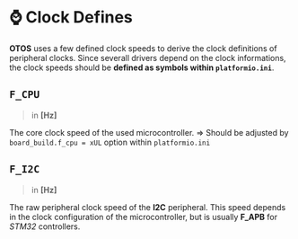# :watch: Clock Defines
**OTOS** uses a few defined clock speeds to derive the clock definitions of peripheral clocks.
Since severall drivers depend on the clock informations, the clock speeds should be **defined as
symbols within `platformio.ini`**.


## `F_CPU` 
> in **\[Hz\]**

The core clock speed of the used microcontroller. &rArr; Should be adjusted by `board_build.f_cpu = xUL` option within `platformio.ini`

## `F_I2C` 
> in **\[Hz\]**

The raw peripheral clock speed of the **I2C** peripheral. This speed depends in the clock configuration of the 
microcontroller, but is usually **F_APB** for *STM32* controllers.

    